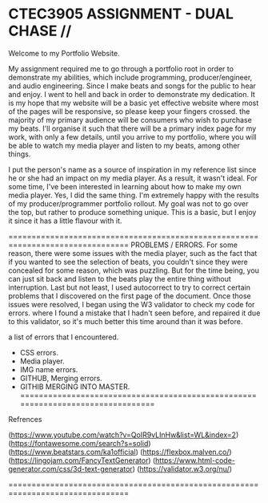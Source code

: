 # CTEC3905 ASSIGNMENT  - DUAL CHASE //

Welcome to my Portfolio Website.

My assignment required me to go through a portfolio root in order to demonstrate my abilities, which include programming, producer/engineer, and audio engineering. Since I make beats and songs for the public to hear and enjoy. I went to hell and back in order to demonstrate my dedication. It is my hope that my website will be a basic yet effective website where most of the pages will be responsive, so please keep your fingers crossed. the majority of my primary audience will be consumers who wish to purchase my beats.
I'll organise it such that there will be a primary index page for my work, with only a few details, until you arrive to my portfolio, where you will be able to watch my media player and listen to my beats, among other things.

I put the person's name as a source of inspiration in my reference list since he or she had an impact on my media player. As a result, it wasn't ideal. For some time, I've been interested in learning about how to make my own media player. Yes, I did the same thing.
I'm extremely happy with the results of my producer/programmer portfolio rollout. My goal was not to go over the top, but rather to produce something unique. This is a basic, but I enjoy it since it has a little flavour with it.

================================================================================
PROBLEMS / ERRORS.
For some reason, there were some issues with the media player, such as the fact that if you wanted to see the selection of beats, you couldn't since they were concealed for some reason, which was puzzling. But for the time being, you can just sit back and listen to the beats play the entire thing without interruption.
Last but not least, I used autocorrect to try to correct certain problems that I discovered on the first page of the document. Once those issues were resolved, I began using the W3 validator to check my code for errors. where I found a mistake that I hadn't seen before, and repaired it due to this validator, so it's much better this time around than it was before.

a list of errors that I encountered.
- CSS errors.
- Media player.
- IMG name errors.
- GITHUB, Merging errors.
- GITHIB MERGING INTO MASTER.
================================================================================

Refrences

(https://www.youtube.com/watch?v=QoIR9vLInHw&list=WL&index=2)
(https://fontawesome.com/search?s=solid)
(https://www.beatstars.com/ka1official)
(https://flexbox.malven.co/)
(https://lingojam.com/FancyTextGenerator)
(https://www.html-code-generator.com/css/3d-text-generator)
(https://validator.w3.org/nu/)

================================================================================
